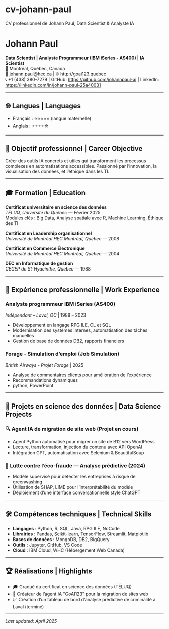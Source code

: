 <link rel="stylesheet" href="style.css">

# cv-johann-paul
 CV professionnel de Johann Paul, Data Scientist & Analyste IA

# Johann Paul

**Data Scientist | Analyste Programmeur (IBM iSeries - AS400) | IA Scientist**  
📍 Montréal, Québec, Canada  
📧 johann.paul@hec.ca | 🌐 http://goai123.quebec  
📞 +1 (438) 380-7279 | GitHub: https://github.com/johannpaul-ai | LinkedIn: https://linkedin.com/in/johann-paul-25a40031

---

## 🌐 Langues | Languages

- Français : ⭐⭐⭐⭐⭐ (langue maternelle)  
- Anglais : ⭐⭐⭐⭐☆

---

## 🚀 Objectif professionnel | Career Objective

Créer des outils IA concrets et utiles qui transforment les processus complexes en automatisations accessibles. Passionné par l’innovation, la visualisation des données, et l’éthique dans les TI.

---

## 🎓 Formation | Education

**Certificat universitaire en science des données**  
*TÉLUQ, Université du Québec* — Février 2025  
Modules clés : Big Data, Analyse spatiale avec R, Machine Learning, Éthique des TI

**Certificat en Leadership organisationnel**  
*Université de Montréal HEC Montréal, Québec* — 2008

**Certificat en Commerce Électronique**  
*Université de Montréal HEC Montréal, Québec* — 2004

**DEC en Informatique de gestion**  
*CEGEP de St-Hyacinthe, Québec* — 1988

---

## 💼 Expérience professionnelle | Work Experience

### Analyste programmeur IBM iSeries (AS400)
*Indépendant – Laval, QC* | 1988 – 2023  
- Développement en langage RPG ILE, CL et SQL  
- Modernisation des systèmes internes, automatisation des tâches manuelles  
- Gestion de base de données DB2, rapports financiers

### Forage - Simulation d’emploi (Job Simulation)  
*British Airways - Projet Forage* | 2025  
- Analyse de commentaires clients pour amélioration de l’expérience  
- Recommandations dynamiques
- python,  PowerPoint

---

## 🧠 Projets en science des données | Data Science Projects

### 🔍 Agent IA de migration de site web (Projet en cours)  
- Agent Python automatisé pour migrer un site de B12 vers WordPress  
- Lecture, transformation, injection du contenu avec API OpenAI  
- Intégration GPT, automatisation avec Selenium & BeautifulSoup

### 🌿 Lutte contre l’éco-fraude — Analyse prédictive (2024)
- Modèle supervisé pour détecter les entreprises à risque de greenwashing  
- Utilisation de SHAP, LIME pour l’interprétabilité du modèle  
- Déploiement d’une interface conversationnelle style ChatGPT

---

## 🛠 Compétences techniques | Technical Skills

- **Langages** : Python, R, SQL, Java, RPG ILE, NoCode   
- **Librairies** : Pandas, Scikit-learn, TensorFlow, Streamlit, Matplotlib  
- **Bases de données** : MongoDB, DB2, BigQuery  
- **Outils** : Jupyter, GitHub, VS Code  
- **Cloud** : IBM Cloud, WHC (Hébergement Web Canada)

---

## 🏆 Réalisations | Highlights

- 🎓 Gradué du certificat en science des données (TÉLUQ)
- 🧠 Créateur de l’agent IA "GoAI123" pour la migration de sites web
- 📈 Création d’un tableau de bord d’analyse prédictive de criminalité à Laval (terminé)

---

_Last updated: April 2025_

